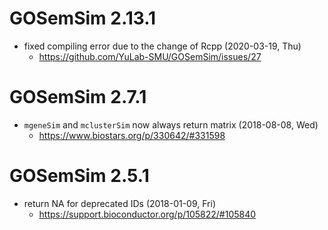 # GOSemSim 2.13.1

+ fixed compiling error due to the change of Rcpp (2020-03-19, Thu)
  - <https://github.com/YuLab-SMU/GOSemSim/issues/27>

# GOSemSim 2.7.1

+ `mgeneSim` and `mclusterSim` now always return matrix (2018-08-08, Wed)
    - <https://www.biostars.org/p/330642/#331598>

# GOSemSim 2.5.1

+ return NA for deprecated IDs (2018-01-09, Fri)
    - <https://support.bioconductor.org/p/105822/#105840>
